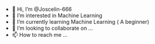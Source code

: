 - 👋 Hi, I’m @Joscelin-666
- 👀 I’m interested in Machine Learning
- 🌱 I’m currently learning Machine Learning ( A beginner)
- 💞️ I’m looking to collaborate on ...
- 📫 How to reach me ... 

<!---
Joscelin-666/Joscelin-666 is a ✨ special ✨ repository because its `README.md` (this file) appears on your GitHub profile.
You can click the Preview link to take a look at your changes.
--->

